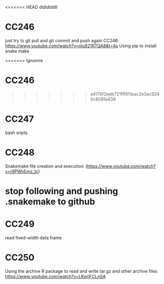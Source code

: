 <<<<<<< HEAD
dldldlddll
# CC246
just try to git pull and git commit and push again
CC246: https://www.youtube.com/watch?v=olu821RTQA8&t=4s
Using pip to install snake make


=======
Ignomre

# CC246
>>>>>>> a4176f2eeb721fff911eac2e3ac9240c8091e838

# CC247 
bash sripts
# CC248
Snakemake file creation and execution: (https://www.youtube.com/watch?v=r9PWnEmz_tc)


# stop following and pushing .snakemake to github

# CC249 
read fixed-width data frame

# CC250 
Using the archive R package to read and write tar.gz and other archive files 
https://www.youtube.com/watch?v=LKprlFCLnSA 
